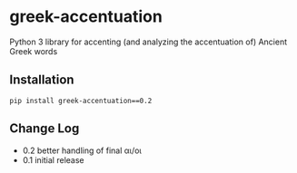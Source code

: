 # greek-accentuation

Python 3 library for accenting (and analyzing the accentuation of) Ancient Greek words

## Installation

    pip install greek-accentuation==0.2

## Change Log

* 0.2 better handling of final αι/οι
* 0.1 initial release
